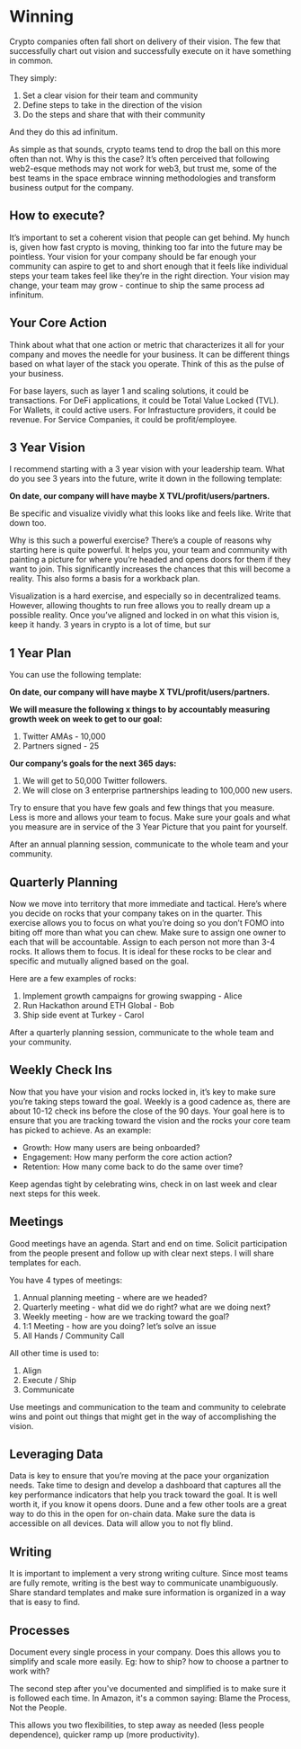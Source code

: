 # Winning

Crypto companies often fall short on delivery of their vision. The few that successfully chart out vision and successfully execute on it have something in common.

They simply:

1. Set a clear vision for their team and community
2. Define steps to take in the direction of the vision
3. Do the steps and share that with their community

And they do this ad infinitum.

As simple as that sounds, crypto teams tend to drop the ball on this more often than not. Why is this the case? It’s often perceived that following web2-esque methods may not work for web3, but trust me, some of the best teams in the space embrace winning methodologies and transform business output for the company.

## How to execute?

It’s important to set a coherent vision that people can get behind. My hunch is, given how fast crypto is moving, thinking too far into the future may be pointless. Your vision for your company should be far enough your community can aspire to get to and short enough that it feels like individual steps your team takes feel like they’re in the right direction. Your vision may change, your team may grow - continue to ship the same process ad infinitum.

## Your Core Action

Think about what that one action or metric that characterizes it all for your company and moves the needle for your business. It can be different things based on what layer of the stack you operate. Think of this as the pulse of your business.

For base layers, such as layer 1 and scaling solutions, it could be transactions.
For DeFi applications, it could be Total Value Locked (TVL).
For Wallets, it could active users.
For Infrastucture providers, it could be revenue.
For Service Companies, it could be profit/employee.

## 3 Year Vision

I recommend starting with a 3 year vision with your leadership team. What do you see 3 years into the future, write it down in the following template:

**On date, our company will have maybe X TVL/profit/users/partners.**

Be specific and visualize vividly what this looks like and feels like. Write that down too.

Why is this such a powerful exercise? There’s a couple of reasons why starting here is quite powerful. It helps you, your team and community with painting a picture for where you’re headed and opens doors for them if they want to join. This significantly increases the chances that this will become a reality. This also forms a basis for a workback plan.

Visualization is a hard exercise, and especially so in decentralized teams. However, allowing thoughts to run free allows you to really dream up a possible reality. Once you’ve aligned and locked in on what this vision is, keep it handy. 3 years in crypto is a lot of time, but sur

## 1 Year Plan

You can use the following template:

**On date, our company will have maybe X TVL/profit/users/partners.**

**We will measure the following x things to by accountably measuring growth week on week to get to our goal:**

1. Twitter AMAs - 10,000
2. Partners signed - 25

**Our company’s goals for the next 365 days:**

1. We will get to 50,000 Twitter followers.
2. We will close on 3 enterprise partnerships leading to 100,000 new users.

Try to ensure that you have few goals and few things that you measure. Less is more and allows your team to focus. Make sure your goals and what you measure are in service of the 3 Year Picture that you paint for yourself.

After an annual planning session, communicate to the whole team and your community.

## Quarterly Planning

Now we move into territory that more immediate and tactical. Here’s where you decide on rocks that your company takes on in the quarter. This exercise allows you to focus on what you’re doing so you don’t FOMO into biting off more than what you can chew. Make sure to assign one owner to each that will be accountable. Assign to each person not more than 3-4 rocks. It allows them to focus. It is ideal for these rocks to be clear and specific and mutually aligned based on the goal.

Here are a few examples of rocks:

1. Implement growth campaigns for growing swapping - Alice
2. Run Hackathon around ETH Global - Bob
3. Ship side event at Turkey - Carol

After a quarterly planning session, communicate to the whole team and your community.

## Weekly Check Ins

Now that you have your vision and rocks locked in, it’s key to make sure you’re taking steps toward the goal. Weekly is a good cadence as, there are about 10-12 check ins before the close of the 90 days. Your goal here is to ensure that you are tracking toward the vision and the rocks your core team has picked to achieve. As an example:

- Growth: How many users are being onboarded?
- Engagement: How many perform the core action action?
- Retention: How many come back to do the same over time?

Keep agendas tight by celebrating wins, check in on last week and clear next steps for this week.

## Meetings

Good meetings have an agenda. Start and end on time. Solicit participation from the people present and follow up with clear next steps. I will share templates for each.

You have 4 types of meetings:

1. Annual planning meeting - where are we headed?
2. Quarterly meeting - what did we do right? what are we doing next?
3. Weekly meeting - how are we tracking toward the goal?
4. 1:1 Meeting - how are you doing? let’s solve an issue
5. All Hands / Community Call

All other time is used to:

1. Align
2. Execute / Ship
3. Communicate

Use meetings and communication to the team and community to celebrate wins and point out things that might get in the way of accomplishing the vision.

## Leveraging Data

Data is key to ensure that you’re moving at the pace your organization needs. Take time to design and develop a dashboard that captures all the key performance indicators that help you track toward the goal. It is well worth it, if you know it opens doors. Dune and a few other tools are a great way to do this in the open for on-chain data. Make sure the data is accessible on all devices. Data will allow you to not fly blind.

## Writing

It is important to implement a very strong writing culture. Since most teams are fully remote, writing is the best way to communicate unambiguously. Share standard templates and make sure information is organized in a way that is easy to find.

## Processes

Document every single process in your company. Does this allows you to simplify and scale more easily. Eg: how to ship? how to choose a partner to work with?

The second step after you've documented and simplified is to make sure it is followed each time. In Amazon, it's a common saying: Blame the Process, Not the People.

This allows you two flexibilities, to step away as needed (less people dependence), quicker ramp up (more productivity).
